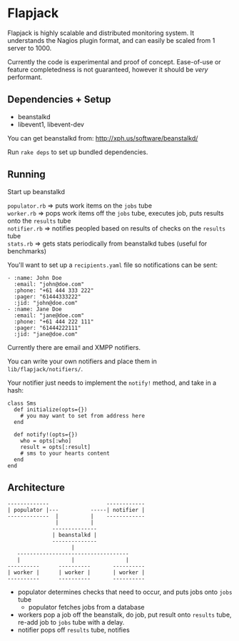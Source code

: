Flapjack
========

Flapjack is highly scalable and distributed monitoring system. It understands 
the Nagios plugin format, and can easily be scaled from 1 server to 1000. 

Currently the code is experimental and proof of concept. Ease-of-use or 
feature completedness is not guaranteed, however it should be *very* performant.


Dependencies + Setup
--------------------

 - beanstalkd
 - libevent1, libevent-dev

You can get beanstalkd from: http://xph.us/software/beanstalkd/

Run `rake deps` to set up bundled dependencies.

Running 
-------

Start up beanstalkd

`populator.rb` => puts work items on the `jobs` tube  
`worker.rb` => pops work items off the `jobs` tube, executes job, puts results onto the `results` tube  
`notifier.rb` => notifies peopled based on results of checks on the `results` tube  
`stats.rb` => gets stats periodically from beanstalkd tubes (useful for benchmarks)

You'll want to set up a `recipients.yaml` file so notifications can be sent: 

    - :name: John Doe
      :email: "john@doe.com"
      :phone: "+61 444 333 222"
      :pager: "61444333222"
      :jid: "john@doe.com"
    - :name: Jane Doe
      :email: "jane@doe.com"
      :phone: "+61 444 222 111"
      :pager: "61444222111"
      :jid: "jane@doe.com"

Currently there are email and XMPP notifiers. 

You can write your own notifiers and place them in `lib/flapjack/notifiers/`.

Your notifier just needs to implement the `notify!` method, and take in a hash:

    class Sms
      def initialize(opts={})
        # you may want to set from address here
      end

      def notify!(opts={})
        who = opts[:who]
        result = opts[:result]
        # sms to your hearts content
      end
    end
        

Architecture
------------

    -------------                  ------------
    | populator |---          -----| notifier |
    -------------  |          |    ------------
                   |          |
                  --------------
                  | beanstalkd |
                  --------------
                        |
       -----------------------------------
       |                |                |
    ----------      ----------       ----------
    | worker |      | worker |       | worker |
    ----------      ----------       ----------


- populator determines checks that need to occur, and puts jobs onto `jobs` tube
  - populator fetches jobs from a database
- workers pop a job off the beanstalk, do job, put result onto `results` tube, 
  re-add job to `jobs` tube with a delay. 
- notifier pops off `results` tube, notifies

